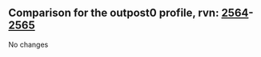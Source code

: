 ## Comparison for the outpost0 profile, rvn: [2564](https://github.com/PRO100KatYT/FortniteProfileRevisions/tree/main/profiles/outpost0/2564%20outpost0.json)-[2565](https://github.com/PRO100KatYT/FortniteProfileRevisions/tree/main/profiles/outpost0/2565%20outpost0.json)

No changes
